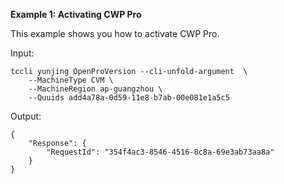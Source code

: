 **Example 1: Activating CWP Pro**

This example shows you how to activate CWP Pro.

Input: 

```
tccli yunjing OpenProVersion --cli-unfold-argument  \
    --MachineType CVM \
    --MachineRegion ap-guangzhou \
    --Quuids add4a78a-0d59-11e8-b7ab-00e081e1a5c5
```

Output: 
```
{
    "Response": {
        "RequestId": "354f4ac3-8546-4516-8c8a-69e3ab73aa8a"
    }
}
```

